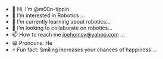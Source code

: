 - 👋 Hi, I’m @m00n-tippin
- 👀 I’m interested in Robotics ...
- 🌱 I’m currently learning about robotics...
- 💞️ I’m looking to collaborate on robotics...
- 📫 How to reach me joehomsy@yahoo.com ...
- 😄 Pronouns: He
- ⚡ Fun fact: Smiling increases your chances of happiness ...

<!---
m00n-tippin/m00n-tippin is a ✨ special ✨ repository because its `README.md` (this file) appears on your GitHub profile.
You can click the Preview link to take a look at your changes.
--->
